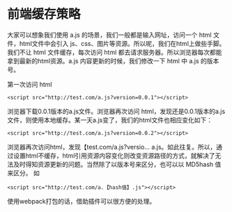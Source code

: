 # 前端缓存策略
大家可以想象我们使用 a.js 的场景，我们一般都是输入网址，访问一个 html 文件，html文件中会引入 js、css、图片等资源。所以呢，我们在html上做些手脚。我们不让 html 文件缓存，每次访问 html 都去请求服务器。所以浏览器每次都能拿到最新的html资源。a.js 内容更新的时候，我们修改一下 html 中 a.js 的版本号。   

第一次访问 html
```
<script src="http://test.com/a.js?version=0.0.1"></script>
```
浏览器下载0.0.1版本的a.js文件。浏览器再次访问 html，发现还是0.0.1版本的a.js文件，则使用本地缓存。某一天a.js变了，我们的html文件也相应变化如下：
```
<script src="http://test.com/a.js?version=0.0.2"></script>
```
浏览器再次访问html，发现【test.com/a.js?versio… a.js。如此往复。所以，通过设置html不缓存，html引用资源内容变化则改变资源路径的方式，就解决了无法及时得知资源更新的问题。当然除了以版本号来区分，也可以以 MD5hash 值来区分。
如
```
<script src="http://test.com/a.【hash值】.js"></script>
```
使用webpack打包的话，借助插件可以很方便的处理。
